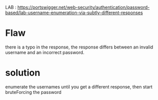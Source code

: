 LAB : https://portswigger.net/web-security/authentication/password-based/lab-username-enumeration-via-subtly-different-responses
# Flaw
there is a typo in the response, the response differs between an invalid username and an incorrect password.

# solution
enumerate the usernames until you get a different response, then start bruteForcing the password

